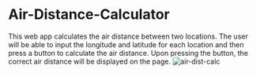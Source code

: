 # Air-Distance-Calculator

This web app calculates the air distance between two locations. The user will be able to input the longitude and latitude for each location and then press a button to calculate the air distance. Upon pressing the button, the correct air distance will be displayed on the page.
![air-dist-calc](https://github.com/narasimhareddy04/Air-Distance-Calculator/assets/63772959/3642765a-c142-4709-86eb-ac12c6fbe6f0)
